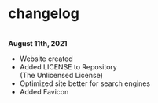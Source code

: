 # changelog
<br>
<strong>August 11th, 2021</strong>

- Website created
- Added LICENSE to Repository<br>
(The Unlicensed License)
- Optimized site better for search engines
- Added Favicon 
